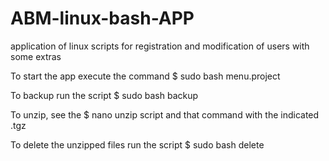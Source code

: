 # ABM-linux-bash-APP
application of linux scripts for registration and modification of users with some extras

 To start the app execute the command $ sudo bash menu.project

 To backup run the script $ sudo bash backup

 To unzip, see the $ nano unzip script and that command with the indicated .tgz

 To delete the unzipped files run the script $ sudo bash delete
